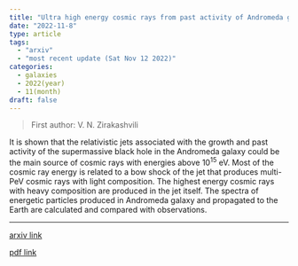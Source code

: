 ```yaml
---
title: "Ultra high energy cosmic rays from past activity of Andromeda galaxy"
date: "2022-11-8"
type: article
tags:
  - "arxiv"
  - "most recent update (Sat Nov 12 2022)"
categories:
  - galaxies
  - 2022(year)
  - 11(month)
draft: false
---
```


> First author: V. N. Zirakashvili

 It is shown that the relativistic jets associated with the growth and past
activity of the supermassive black hole in the Andromeda galaxy could be the
main source of cosmic rays with energies above $10^{15}$ eV. Most of the cosmic
ray energy is related to a bow shock of the jet that produces multi-PeV cosmic
rays with light composition. The highest energy cosmic rays with heavy
composition are produced in the jet itself. The spectra of energetic particles
produced in Andromeda galaxy and propagated to the Earth are calculated and
compared with observations.

---
[arxiv link](http://arxiv.org/abs/2211.04522v1)

[pdf link](http://arxiv.org/pdf/2211.04522v1)